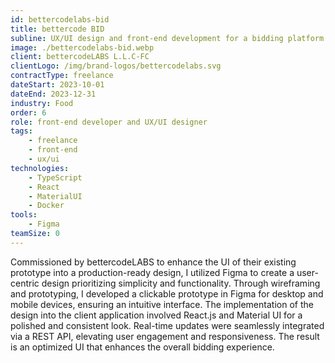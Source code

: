 ```yaml
---
id: bettercodelabs-bid
title: bettercode BID
subline: UX/UI design and front-end development for a bidding platform
image: ./bettercodelabs-bid.webp
client: bettercodeLABS L.L.C-FC
clientLogo: /img/brand-logos/bettercodelabs.svg
contractType: freelance
dateStart: 2023-10-01
dateEnd: 2023-12-31
industry: Food
order: 6
role: front-end developer and UX/UI designer
tags:
    - freelance
    - front-end
    - ux/ui
technologies:
    - TypeScript
    - React
    - MaterialUI
    - Docker
tools:
    - Figma
teamSize: 0
---
```


Commissioned by bettercodeLABS to enhance the UI of their existing prototype into a production-ready design, I utilized Figma to create a user-centric design prioritizing simplicity and functionality. Through wireframing and prototyping, I developed a clickable prototype in Figma for desktop and mobile devices, ensuring an intuitive interface. The implementation of the design into the client application involved React.js and Material UI for a polished and consistent look. Real-time updates were seamlessly integrated via a REST API, elevating user engagement and responsiveness. The result is an optimized UI that enhances the overall bidding experience.

